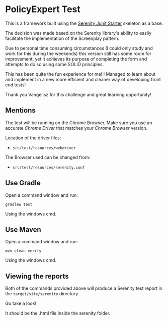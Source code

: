 # PolicyExpert Test

This is a framework built using the [Serenity Junit Starter](https://github.com/serenity-bdd/serenity-junit-starter.git)
skeleton as a base. 

The decision was made based on the Serenity library's ability to easily facilitate the implementation of the Screenplay
 pattern.
 
Due to personal time consuming circumstances (I could only study and work for this during the weekends) this version still has some room for improvement,
 yet it achieves its purpose of completing the form and attempts to do so using some SOLID principles.

This has been quite the fun experience for me!
I Managed to learn about and implement in a new more efficient and cleaner way of developing front end tests!

Thank you Vangelisz for this challenge and great learning opportunity! 

## Mentions
The test will be running on the Chrome Browser.
Make sure you use an accurate *Chrome Driver* that matches your *Chrome Browser* version.


Location of the driver files:
- `src/test/resources/webdriver`

The Browser used can be changed from:
- `src/test/resources/serenity.conf`



## Use Gradle

Open a command window and run:

    gradlew test 
    
Using the windows cmd.

## Use Maven

Open a command window and run:

    mvn clean verify

Using the windows cmd.

## Viewing the reports

Both of the commands provided above will produce a Serenity test report in the `target/site/serenity` directory.

Go take a look!

It should be the .html file inside the serenity folder.

